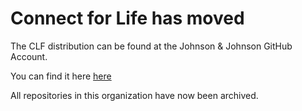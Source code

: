 # Connect for Life has moved

The CLF distribution can be found at the Johnson & Johnson GitHub Account.

You can find it here [here](https://github.com/johnsonandjohnson/openmrs-distro-cfl)

All repositories in this organization have now been archived.
